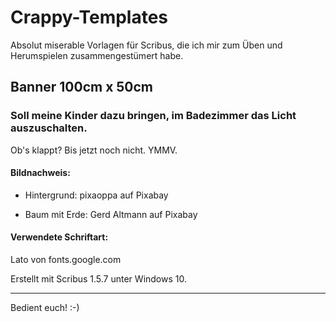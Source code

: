 # Crappy-Templates
Absolut miserable Vorlagen für Scribus, die ich mir zum Üben und Herumspielen zusammengestümert habe. 

## Banner 100cm x 50cm
### Soll meine Kinder dazu bringen, im Badezimmer das Licht auszuschalten.

Ob's klappt? Bis jetzt noch nicht. YMMV.

#### Bildnachweis:
* Hintergrund: pixaoppa auf Pixabay

* Baum mit Erde: Gerd Altmann auf Pixabay

#### Verwendete Schriftart:
Lato von fonts.google.com

Erstellt mit Scribus 1.5.7 unter Windows 10.

***

Bedient euch! :-)
